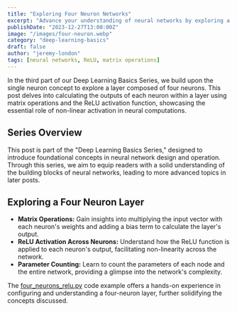 ```yaml
---
title: "Exploring Four Neuron Networks"
excerpt: "Advance your understanding of neural networks by exploring a layer with four neurons, practicing matrix operations, and applying the ReLU activation function."
publishDate: "2023-12-27T13:00:00Z"
image: "/images/four-neuron.webp"
category: "deep-learning-basics"
draft: false
author: "jeremy-london"
tags: [neural networks, ReLU, matrix operations]
---
```


In the third part of our Deep Learning Basics Series, we build upon the single neuron concept to explore a layer composed of four neurons. This post delves into calculating the outputs of each neuron within a layer using matrix operations and the ReLU activation function, showcasing the essential role of non-linear activation in neural computations.

## Series Overview

This post is part of the "Deep Learning Basics Series," designed to introduce foundational concepts in neural network design and operation. Through this series, we aim to equip readers with a solid understanding of the building blocks of neural networks, leading to more advanced topics in later posts.

## Exploring a Four Neuron Layer

- **Matrix Operations:** Gain insights into multiplying the input vector with each neuron's weights and adding a bias term to calculate the layer's output.
- **ReLU Activation Across Neurons:** Understand how the ReLU function is applied to each neuron's output, facilitating non-linearity across the network.
- **Parameter Counting:** Learn to count the parameters of each node and the entire network, providing a glimpse into the network's complexity.

The [four_neurons_relu.py](./four_neurons_relu.py) code example offers a hands-on experience in configuring and understanding a four-neuron layer, further solidifying the concepts discussed.
